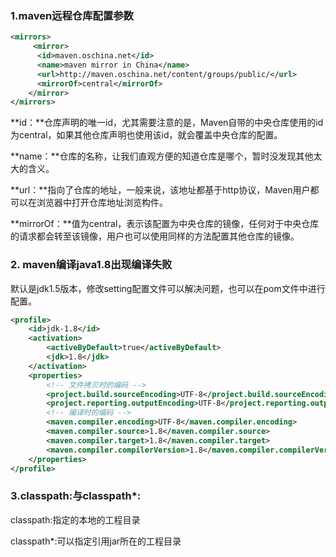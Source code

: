 ### 1.maven远程仓库配置参数

```xml
<mirrors>
     <mirror>
      <id>maven.oschina.net</id>
      <name>maven mirror in China</name>
      <url>http://maven.oschina.net/content/groups/public/</url>
      <mirrorOf>central</mirrorOf>
    </mirror>
</mirrors>
```

**id：**仓库声明的唯一id，尤其需要注意的是，Maven自带的中央仓库使用的id为central，如果其他仓库声明也使用该id，就会覆盖中央仓库的配置。

**name：**仓库的名称，让我们直观方便的知道仓库是哪个，暂时没发现其他太大的含义。

**url：**指向了仓库的地址，一般来说，该地址都基于http协议，Maven用户都可以在浏览器中打开仓库地址浏览构件。

**mirrorOf：**值为central，表示该配置为中央仓库的镜像，任何对于中央仓库的请求都会转至该镜像，用户也可以使用同样的方法配置其他仓库的镜像。

### 2. maven编译java1.8出现编译失败

默认是jdk1.5版本，修改setting配置文件可以解决问题，也可以在pom文件中进行配置。

```xml
<profile>
    <id>jdk-1.8</id>
    <activation>
        <activeByDefault>true</activeByDefault>
        <jdk>1.8</jdk>
    </activation>
    <properties>
        <!-- 文件拷贝时的编码 -->  
        <project.build.sourceEncoding>UTF-8</project.build.sourceEncoding>  
        <project.reporting.outputEncoding>UTF-8</project.reporting.outputEncoding>  
        <!-- 编译时的编码 -->  
        <maven.compiler.encoding>UTF-8</maven.compiler.encoding>
        <maven.compiler.source>1.8</maven.compiler.source>
        <maven.compiler.target>1.8</maven.compiler.target>
        <maven.compiler.compilerVersion>1.8</maven.compiler.compilerVersion> 
    </properties>
</profile>

```

### 3.classpath:与classpath*:

classpath:指定的本地的工程目录

classpath*:可以指定引用jar所在的工程目录
